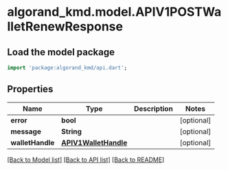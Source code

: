 # algorand_kmd.model.APIV1POSTWalletRenewResponse

## Load the model package
```dart
import 'package:algorand_kmd/api.dart';
```

## Properties
Name | Type | Description | Notes
------------ | ------------- | ------------- | -------------
**error** | **bool** |  | [optional] 
**message** | **String** |  | [optional] 
**walletHandle** | [**APIV1WalletHandle**](APIV1WalletHandle.md) |  | [optional] 

[[Back to Model list]](../README.md#documentation-for-models) [[Back to API list]](../README.md#documentation-for-api-endpoints) [[Back to README]](../README.md)



